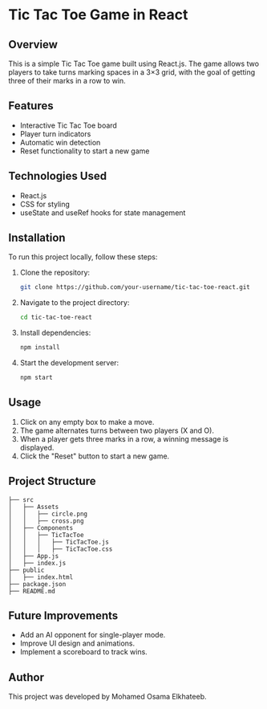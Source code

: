 # Tic Tac Toe Game in React

## Overview

This is a simple Tic Tac Toe game built using React.js. The game allows two players to take turns marking spaces in a 3×3 grid, with the goal of getting three of their marks in a row to win.

## Features

- Interactive Tic Tac Toe board
- Player turn indicators
- Automatic win detection
- Reset functionality to start a new game

## Technologies Used

- React.js
- CSS for styling
- useState and useRef hooks for state management

## Installation

To run this project locally, follow these steps:

1. Clone the repository:
   ```bash
   git clone https://github.com/your-username/tic-tac-toe-react.git
   ```
2. Navigate to the project directory:
   ```bash
   cd tic-tac-toe-react
   ```
3. Install dependencies:
   ```bash
   npm install
   ```
4. Start the development server:
   ```bash
   npm start
   ```

## Usage

1. Click on any empty box to make a move.
2. The game alternates turns between two players (X and O).
3. When a player gets three marks in a row, a winning message is displayed.
4. Click the "Reset" button to start a new game.

## Project Structure

```
├── src
│   ├── Assets
│   │   ├── circle.png
│   │   ├── cross.png
│   ├── Components
│   │   ├── TicTacToe
│   │   │   ├── TicTacToe.js
│   │   │   ├── TicTacToe.css
│   ├── App.js
│   ├── index.js
├── public
│   ├── index.html
├── package.json
├── README.md
```

## Future Improvements

- Add an AI opponent for single-player mode.
- Improve UI design and animations.
- Implement a scoreboard to track wins.

## Author

This project was developed by Mohamed Osama Elkhateeb.
